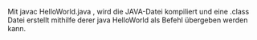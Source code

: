 Mit javac HelloWorld.java , wird die JAVA-Datei kompiliert und eine .class Datei erstellt mithilfe derer java HelloWorld als Befehl übergeben werden kann.
